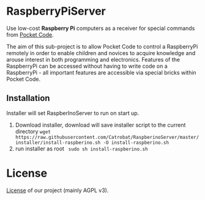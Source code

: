 
# RaspberryPiServer

Use low-cost **Raspberry Pi** computers as a receiver for special commands from [Pocket Code](http://www.catrobat.org). 

The aim of this sub-project is to allow Pocket Code to control a RaspberryPi remotely in order to  enable children and novices to acquire knowledge and arouse interest in both programming and electronics. Features of the RaspberryPi can be accessed without having to write code on a RaspberryPi - all important features are accessible via special bricks within Pocket Code.
## Installation
Installer will set RaspberInoServer to run on start up. 
1. Download installer, download will save installer script to the current directory
``wget https://raw.githubusercontent.com/Catrobat/RaspberinoServer/master/installer/install-raspberino.sh -O install-raspberino.sh``
2. run installer as root
`` sudo sh install-raspberino.sh``

# License #
[License](http://developer.catrobat.org/licenses) of our project (mainly AGPL v3).

